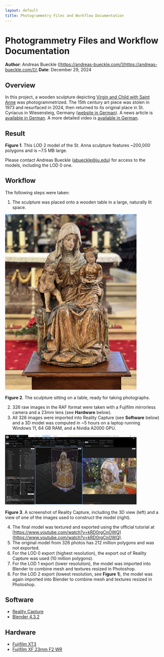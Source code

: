 ```yaml
---
layout: default
title: Photogrammetry Files and Workflow Documentation
---
```


# Photogrammetry Files and Workflow Documentation
**Author**: Andreas Bueckle ([https://andreas-bueckle.com/](https://andreas-bueckle.com/))\
**Date**: December 29, 2024

## Overview
In this project, a wooden sculpture depicting [Virgin and Child with Saint Anne](https://en.wikipedia.org/wiki/Virgin_and_Child_with_Saint_Anne) was photogrammetrized. The 15th century art piece was stolen in 1973 and resurfaced in 2024, then returned to its original place in St. Cyriacus in Wiesensteig, Germany ([website in German](https://www.wiesensteig.de/startseite)). A news article is [available in German](https://www.swr.de/swraktuell/baden-wuerttemberg/stuttgart/wiesensteig-diebstahl-figur-kirche-lka-100.html). A more detailed video is [available in German](https://filstalwelle.de/video/2024-11-26-wiesensteig-gestohle-kirchenfigur-anna-selbdritt-kehrt-nach-51-jahren-in-die-stiftskirche-zurueck).

## Result

<script type="module" src="https://ajax.googleapis.com/ajax/libs/model-viewer/4.0.0/model-viewer.min.js"></script>

<model-viewer 
  src="https://andreasbueckle.github.io/photogrammetry-sculpture/models/anna_lod_2.glb" 
  alt="LOD 2 model of the sculpture" 
  auto-rotate 
  camera-controls 
  style="width: 100%; height: 500px;">
</model-viewer>

**Figure 1**. This LOD 2 model of the St. Anna sculpture features ~200,000 polygons and is ~7.5 MB large.

Please contact Andreas Bueckle (<a href="mailto:abueckle@iu.edu">abueckle@iu.edu</a>) for access to the models, including the LOD 0 one.

## Workflow
The following steps were taken: 

1. The sculpture was placed onto a wooden table in a large, naturally lit space.    

<img src="images/anna_photo.jpg" alt="Sculpture of St. Anna on table" width="85%">

**Figure 2**. The sculpture sitting on a table, ready for taking photographs.

2. 326 raw images in the RAF format were taken with a Fujifilm mirrorless camera and a 23mm lens (see **Hardware** below). 
3. All 326 images were imported into Reality Capture (see **Software** below) and a 3D model was computed in ~5 hours on a laptop running Windows 11, 64 GB RAM, and a Nvidia A2000 GPU.

<img src="images/rc_capture.png" alt="Sculpture of St. Anna on table" width="85%">

**Figure 3**. A screenshot of Reality Capture, including the 3D view (left) and a view of one of the images used to construct the model (right).

4. The final model was textured and exported using the official tutorial at [https://www.youtube.com/watch?v=kRD0rgCnOWQ](https://www.youtube.com/watch?v=kRD0rgCnOWQ).
5. The original model from 326 photos has 212 million polygons and was not exported. 
6. For the LOD 0 export (highest resolution), the export out of Reality Capture was used (10 million polygons). 
7. For the LOD 1 export (lower resolution), the model was imported into Blender to combine mesh and textures  resized in Photoshop.
8. For the LOD 2 export (lowest resolution, see **Figure 1**), the model was again imported into Blender to combine mesh and textures  resized in Photoshop.

## Software 
- [Reality Capture](https://www.capturingreality.com/)
- [Blender 4.3.2](https://www.blender.org/)

## Hardware
- [Fujifilm XT3](https://fujifilm-dsc.com/en/manual/x-t3/)
- [Fujifilm XF 23mm F2 WR](https://fujifilm-x.com/global/products/lenses/xf23mmf2-r-wr/)